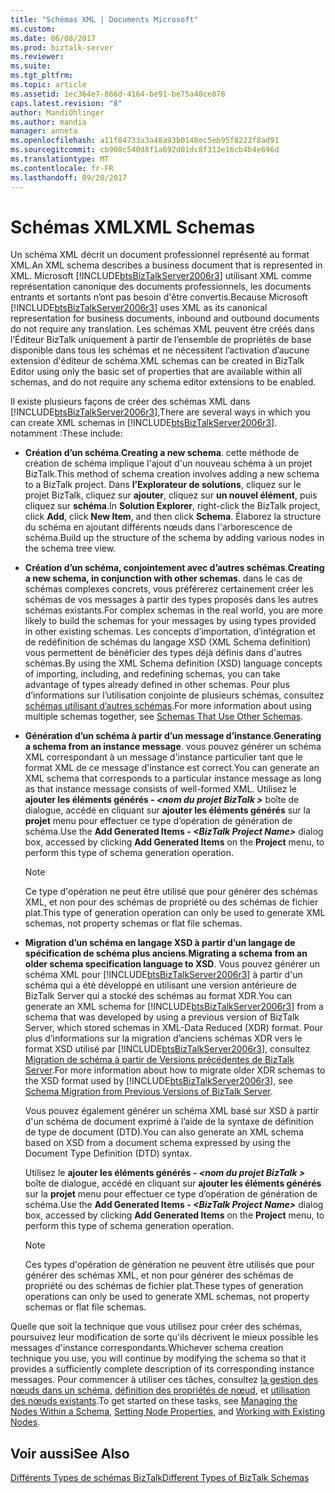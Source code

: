 ```yaml
---
title: "Schémas XML | Documents Microsoft"
ms.custom: 
ms.date: 06/08/2017
ms.prod: biztalk-server
ms.reviewer: 
ms.suite: 
ms.tgt_pltfrm: 
ms.topic: article
ms.assetid: 1ec364e7-866d-4164-be91-be75a40ce878
caps.latest.revision: "8"
author: MandiOhlinger
ms.author: mandia
manager: anneta
ms.openlocfilehash: a11f84733a3a48a93b0148ec5eb95f8222f8ad91
ms.sourcegitcommit: cb908c540d8f1a692d01dc8f313e16cb4b4e696d
ms.translationtype: MT
ms.contentlocale: fr-FR
ms.lasthandoff: 09/20/2017
---
```

# <a name="xml-schemas"></a><span data-ttu-id="3d631-102">Schémas XML</span><span class="sxs-lookup"><span data-stu-id="3d631-102">XML Schemas</span></span>
<span data-ttu-id="3d631-103">Un schéma XML décrit un document professionnel représenté au format XML.</span><span class="sxs-lookup"><span data-stu-id="3d631-103">An XML schema describes a business document that is represented in XML.</span></span> <span data-ttu-id="3d631-104">Microsoft [!INCLUDE[btsBizTalkServer2006r3](../includes/btsbiztalkserver2006r3-md.md)] utilisant XML comme représentation canonique des documents professionnels, les documents entrants et sortants n’ont pas besoin d'être convertis.</span><span class="sxs-lookup"><span data-stu-id="3d631-104">Because Microsoft [!INCLUDE[btsBizTalkServer2006r3](../includes/btsbiztalkserver2006r3-md.md)] uses XML as its canonical representation for business documents, inbound and outbound documents do not require any translation.</span></span> <span data-ttu-id="3d631-105">Les schémas XML peuvent être créés dans l’Éditeur BizTalk uniquement à partir de l’ensemble de propriétés de base disponible dans tous les schémas et ne nécessitent l’activation d’aucune extension d'éditeur de schéma.</span><span class="sxs-lookup"><span data-stu-id="3d631-105">XML schemas can be created in BizTalk Editor using only the basic set of properties that are available within all schemas, and do not require any schema editor extensions to be enabled.</span></span>  
  
 <span data-ttu-id="3d631-106">Il existe plusieurs façons de créer des schémas XML dans [!INCLUDE[btsBizTalkServer2006r3](../includes/btsbiztalkserver2006r3-md.md)],</span><span class="sxs-lookup"><span data-stu-id="3d631-106">There are several ways in which you can create XML schemas in [!INCLUDE[btsBizTalkServer2006r3](../includes/btsbiztalkserver2006r3-md.md)].</span></span> <span data-ttu-id="3d631-107">notamment :</span><span class="sxs-lookup"><span data-stu-id="3d631-107">These include:</span></span>  
  
-   <span data-ttu-id="3d631-108">**Création d’un schéma**.</span><span class="sxs-lookup"><span data-stu-id="3d631-108">**Creating a new schema**.</span></span> <span data-ttu-id="3d631-109">cette méthode de création de schéma implique l'ajout d'un nouveau schéma à un projet BizTalk.</span><span class="sxs-lookup"><span data-stu-id="3d631-109">This method of schema creation involves adding a new schema to a BizTalk project.</span></span> <span data-ttu-id="3d631-110">Dans **l’Explorateur de solutions**, cliquez sur le projet BizTalk, cliquez sur **ajouter**, cliquez sur **un nouvel élément**, puis cliquez sur **schéma**.</span><span class="sxs-lookup"><span data-stu-id="3d631-110">In **Solution Explorer**, right-click the BizTalk project, click **Add**, click **New Item**, and then click **Schema**.</span></span> <span data-ttu-id="3d631-111">Élaborez la structure du schéma en ajoutant différents nœuds dans l'arborescence de schéma.</span><span class="sxs-lookup"><span data-stu-id="3d631-111">Build up the structure of the schema by adding various nodes in the schema tree view.</span></span>  
  
-   <span data-ttu-id="3d631-112">**Création d’un schéma, conjointement avec d’autres schémas**.</span><span class="sxs-lookup"><span data-stu-id="3d631-112">**Creating a new schema, in conjunction with other schemas**.</span></span> <span data-ttu-id="3d631-113">dans le cas de schémas complexes concrets, vous préférerez certainement créer les schémas de vos messages à partir des types proposés dans les autres schémas existants.</span><span class="sxs-lookup"><span data-stu-id="3d631-113">For complex schemas in the real world, you are more likely to build the schemas for your messages by using types provided in other existing schemas.</span></span> <span data-ttu-id="3d631-114">Les concepts d’importation, d’intégration et de redéfinition de schémas du langage XSD (XML Schema definition) vous permettent de bénéficier des types déjà définis dans d'autres schémas.</span><span class="sxs-lookup"><span data-stu-id="3d631-114">By using the XML Schema definition (XSD) language concepts of importing, including, and redefining schemas, you can take advantage of types already defined in other schemas.</span></span> <span data-ttu-id="3d631-115">Pour plus d’informations sur l’utilisation conjointe de plusieurs schémas, consultez [schémas utilisant d’autres schémas](../core/schemas-that-use-other-schemas.md).</span><span class="sxs-lookup"><span data-stu-id="3d631-115">For more information about using multiple schemas together, see [Schemas That Use Other Schemas](../core/schemas-that-use-other-schemas.md).</span></span>  
  
-   <span data-ttu-id="3d631-116">**Génération d’un schéma à partir d’un message d’instance**.</span><span class="sxs-lookup"><span data-stu-id="3d631-116">**Generating a schema from an instance message**.</span></span> <span data-ttu-id="3d631-117">vous pouvez générer un schéma XML correspondant à un message d'instance particulier tant que le format XML de ce message d'instance est correct.</span><span class="sxs-lookup"><span data-stu-id="3d631-117">You can generate an XML schema that corresponds to a particular instance message as long as that instance message consists of well-formed XML.</span></span> <span data-ttu-id="3d631-118">Utilisez le **ajouter les éléments générés -  *\<nom du projet BizTalk >***  boîte de dialogue, accédé en cliquant sur **ajouter les éléments générés** sur la **projet**  menu pour effectuer ce type d’opération de génération de schéma.</span><span class="sxs-lookup"><span data-stu-id="3d631-118">Use the **Add Generated Items - *\<BizTalk Project Name>*** dialog box, accessed by clicking **Add Generated Items** on the **Project** menu, to perform this type of schema generation operation.</span></span>  
  
    > [!NOTE]
    >  <span data-ttu-id="3d631-119">Ce type d'opération ne peut être utilisé que pour générer des schémas XML, et non pour des schémas de propriété ou des schémas de fichier plat.</span><span class="sxs-lookup"><span data-stu-id="3d631-119">This type of generation operation can only be used to generate XML schemas, not property schemas or flat file schemas.</span></span>  
  
-   <span data-ttu-id="3d631-120">**Migration d’un schéma en langage XSD à partir d’un langage de spécification de schéma plus anciens**.</span><span class="sxs-lookup"><span data-stu-id="3d631-120">**Migrating a schema from an older schema specification language to XSD**.</span></span> <span data-ttu-id="3d631-121">Vous pouvez générer un schéma XML pour [!INCLUDE[btsBizTalkServer2006r3](../includes/btsbiztalkserver2006r3-md.md)] à partir d'un schéma qui a été développé en utilisant une version antérieure de BizTalk Server qui a stocké des schémas au format XDR.</span><span class="sxs-lookup"><span data-stu-id="3d631-121">You can generate an XML schema for [!INCLUDE[btsBizTalkServer2006r3](../includes/btsbiztalkserver2006r3-md.md)] from a schema that was developed by using a previous version of BizTalk Server, which stored schemas in XML-Data Reduced (XDR) format.</span></span> <span data-ttu-id="3d631-122">Pour plus d’informations sur la migration d’anciens schémas XDR vers le format XSD utilisé par [!INCLUDE[btsBizTalkServer2006r3](../includes/btsbiztalkserver2006r3-md.md)], consultez [Migration de schéma à partir de Versions précédentes de BizTalk Server](../core/schema-migration-from-previous-versions-of-biztalk-server.md).</span><span class="sxs-lookup"><span data-stu-id="3d631-122">For more information about how to migrate older XDR schemas to the XSD format used by [!INCLUDE[btsBizTalkServer2006r3](../includes/btsbiztalkserver2006r3-md.md)], see [Schema Migration from Previous Versions of BizTalk Server](../core/schema-migration-from-previous-versions-of-biztalk-server.md).</span></span>  
  
     <span data-ttu-id="3d631-123">Vous pouvez également générer un schéma XML basé sur XSD à partir d'un schéma de document exprimé à l’aide de la syntaxe de définition de type de document (DTD).</span><span class="sxs-lookup"><span data-stu-id="3d631-123">You can also generate an XML schema based on XSD from a document schema expressed by using the Document Type Definition (DTD) syntax.</span></span>  
  
     <span data-ttu-id="3d631-124">Utilisez le **ajouter les éléments générés -  *\<nom du projet BizTalk >***  boîte de dialogue, accédé en cliquant sur **ajouter les éléments générés** sur la **projet**  menu pour effectuer ce type d’opération de génération de schéma.</span><span class="sxs-lookup"><span data-stu-id="3d631-124">Use the **Add Generated Items - *\<BizTalk Project Name>*** dialog box, accessed by clicking **Add Generated Items** on the **Project** menu, to perform this type of schema generation operation.</span></span>  
  
    > [!NOTE]
    >  <span data-ttu-id="3d631-125">Ces types d'opération de génération ne peuvent être utilisés que pour générer des schémas XML, et non pour générer des schémas de propriété ou des schémas de fichier plat.</span><span class="sxs-lookup"><span data-stu-id="3d631-125">These types of generation operations can only be used to generate XML schemas, not property schemas or flat file schemas.</span></span>  
  
 <span data-ttu-id="3d631-126">Quelle que soit la technique que vous utilisez pour créer des schémas, poursuivez leur modification de sorte qu'ils décrivent le mieux possible les messages d'instance correspondants.</span><span class="sxs-lookup"><span data-stu-id="3d631-126">Whichever schema creation technique you use, you will continue by modifying the schema so that it provides a sufficiently complete description of its corresponding instance messages.</span></span> <span data-ttu-id="3d631-127">Pour commencer à utiliser ces tâches, consultez [la gestion des nœuds dans un schéma](../core/managing-the-nodes-within-a-schema.md), [définition des propriétés de nœud](../core/how-to-set-node-properties.md), et [utilisation des nœuds existants](../core/working-with-existing-nodes.md).</span><span class="sxs-lookup"><span data-stu-id="3d631-127">To get started on these tasks, see [Managing the Nodes Within a Schema](../core/managing-the-nodes-within-a-schema.md), [Setting Node Properties](../core/how-to-set-node-properties.md), and [Working with Existing Nodes](../core/working-with-existing-nodes.md).</span></span>  
  
## <a name="see-also"></a><span data-ttu-id="3d631-128">Voir aussi</span><span class="sxs-lookup"><span data-stu-id="3d631-128">See Also</span></span>  
 [<span data-ttu-id="3d631-129">Différents Types de schémas BizTalk</span><span class="sxs-lookup"><span data-stu-id="3d631-129">Different Types of BizTalk Schemas</span></span>](../core/different-types-of-biztalk-schemas.md)